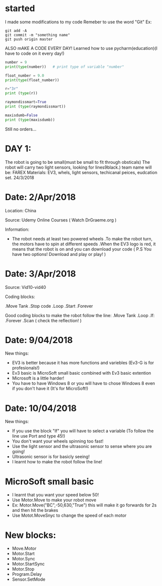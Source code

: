 # started
I made some modifications to my code
Remeber to use the word "Git" Ex:

```shell
git add -A
git commit -m "something name"
git push origin master
```
ALSO mAKE A CODE EVERY DAY!
Learned how to use pycharm(education)(I have to code on it every day!)

```python
number = 9
print(type(number))   # print type of variable "number"

float_number = 9.0
print(type(float_number))

r="3r"
print (type(r))

raymondissmart=True
print (type(raymondissmart))

maxisdumb=False
print (type(maxisdumb))
```
Still no orders...


# DAY 1: 
The robot is going to be small(must be small to fit through obsticals) The robot will carry two light sensors, looking for lines9black.)
 team name will be: FAREX Materials: EV3, whels, light sensors, techicanal peices, eudcation set. 24/3/2018
 

 
# Date: 2/Apr/2018
 
 Location:
 China
 
 Source:
 Udemy Online Courses ( Watch DrGraeme.org )
 
 Information:
* The robot needs at least two powered wheels
 .To make the robot turn, the motors have to spin at different speeds
 .When the EV3 logo is red, it means that the robot is on and you can download your code ( P.S You have two options! Download and play or play! )
 
# Date: 3/Apr/2018
 
 Source:
 Vid10-vid40
 
 Coding blocks:
 
 .Move Tank
 .Stop code
 .Loop
 .Start
 .Forever
 
 Good coding blocks to make the robot follow the line:
 .Move Tank
 .Loop
 .If:
 .Forever
 .Scan ( check the reflection! )
 
 # Date: 9/04/2018
 
 New things:
 
 * EV3 is better because it has more functions and variebles (Ev3-G is for profesionals!)
 * Ev3 basic is MicroSoft small basic combined with Ev3 basic extention
 * Microsoft is a little harder!
 * You have to have Windows 8 or you will have to chose Windows 8 even if you don't have it (It's for MicroSoft!)
 
 # Date: 10/04/2018
 
 New things:
 
 * If you use the block "If" you will have to select a variable (To follow the line use Port and type 45!)
 * You don't want your wheels spinning too fast!
 * Use the light sensor and the ultrasonic sensor to sense where you are going!
 * Ultrasonic sensor is for basicly seeing!
 * I learnt how to make the robot follow the line!
 
 # MicroSoft small basic
 
 * I learnt that you want your speed below 50!
 * Use Motor.Move to make your robot move
 * Ex: Motor.Move("BC",-50,630,"True") this will make it go forwards for 2s and then hit the brakes
 * Use Motot.MoveSnyc to change the speed of each motor
 
 # New blocks:
 
 * Move.Motor
 * Motor.Start
 * Motor.Sync
 * Motor.StartSync
 * Motor.Stop
 * Program.Delay
 * Sensor.SetMode
 